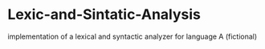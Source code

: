 # Lexic-and-Sintatic-Analysis
implementation of a lexical and syntactic analyzer for  language A (fictional) 
